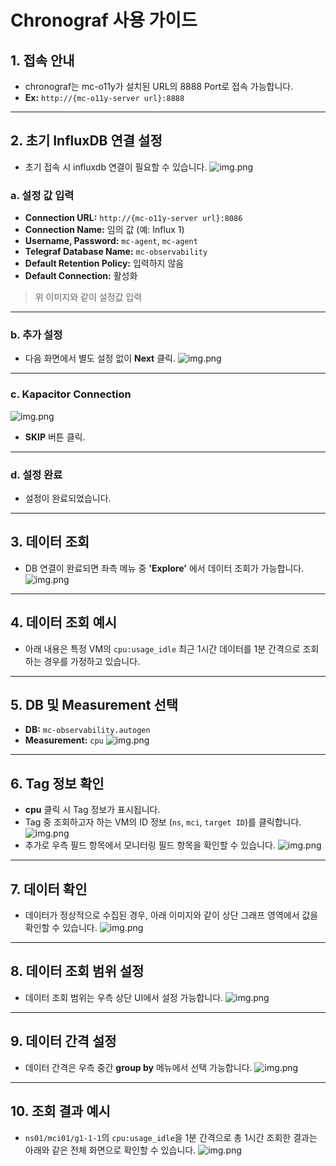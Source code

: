 # Chronograf 사용 가이드

## 1. 접속 안내
- chronograf는 mc-o11y가 설치된 URL의 8888 Port로 접속 가능합니다.
- **Ex:** `http://{mc-o11y-server url}:8888`

---

## 2. 초기 InfluxDB 연결 설정
- 초기 접속 시 influxdb 연결이 필요할 수 있습니다.
![img.png](images/chronograf/img.png)
### a. 설정 값 입력
- **Connection URL:** `http://{mc-o11y-server url}:8086`
- **Connection Name:** 임의 값 (예: Influx 1)
- **Username, Password:** `mc-agent`, `mc-agent`
- **Telegraf Database Name:** `mc-observability`
- **Default Retention Policy:** 입력하지 않음
- **Default Connection:** 활성화

> 위 이미지와 같이 설정값 입력

---

### b. 추가 설정
- 다음 화면에서 별도 설정 없이 **Next** 클릭.
![img.png](images/chronograf/img_1.png)

---

### c. Kapacitor Connection
![img.png](images/chronograf/img_2.png)
- **SKIP** 버튼 클릭.

---

### d. 설정 완료
- 설정이 완료되었습니다.

---

## 3. 데이터 조회
- DB 연결이 완료되면 좌측 메뉴 중 **'Explore'** 에서 데이터 조회가 가능합니다.  
![img.png](images/chronograf/img_3.png)

---

## 4. 데이터 조회 예시
- 아래 내용은 특정 VM의 `cpu:usage_idle` 최근 1시간 데이터를 1분 간격으로 조회하는 경우를 가정하고 있습니다.

---

## 5. DB 및 Measurement 선택
- **DB:** `mc-observability.autogen`
- **Measurement:** `cpu`
![img.png](images/chronograf/img_4.png)

---

## 6. Tag 정보 확인
- **cpu** 클릭 시 Tag 정보가 표시됩니다.
- Tag 중 조회하고자 하는 VM의 ID 정보 (`ns`, `mci`, `target ID`)를 클릭합니다.
![img.png](images/chronograf/img_5.png)
- 추가로 우측 필드 항목에서 모니터링 필드 항목을 확인할 수 있습니다.
![img.png](images/chronograf/img_6.png)

---

## 7. 데이터 확인
- 데이터가 정상적으로 수집된 경우, 아래 이미지와 같이 상단 그래프 영역에서 값을 확인할 수 있습니다.
![img.png](images/chronograf/img_7.png)
---

## 8. 데이터 조회 범위 설정
- 데이터 조회 범위는 우측 상단 UI에서 설정 가능합니다.
![img.png](images/chronograf/img_8.png)
---

## 9. 데이터 간격 설정
- 데이터 간격은 우측 중간 **group by** 메뉴에서 선택 가능합니다.
![img.png](images/chronograf/img_9.png)
---

## 10. 조회 결과 예시
- `ns01/mci01/g1-1-1`의 `cpu:usage_idle`을 1분 간격으로 총 1시간 조회한 결과는 아래와 같은 전체 화면으로 확인할 수 있습니다.
![img.png](images/chronograf/img_10.png)
